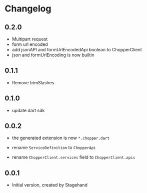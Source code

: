 # Changelog

## 0.2.0

- Multipart request
- form url encoded
- add jsonAPI and formUrlEncodedApi boolean to ChopperClient
- json and formUrlEncoding is now builtin

## 0.1.1

- Remove trimSlashes

## 0.1.0

- update dart sdk

## 0.0.2

- the generated extension is now `*.chopper.dart`

- rename `ServiceDefinition` to `ChopperApi`
- rename `ChopperClient.services` field to `ChopperClient.apis`

## 0.0.1

- Initial version, created by Stagehand
